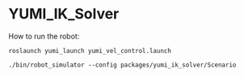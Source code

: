 # YUMI_IK_Solver

How to run the robot:
```
roslaunch yumi_launch yumi_vel_control.launch
```
```
./bin/robot_simulator --config packages/yumi_ik_solver/Scenario
```